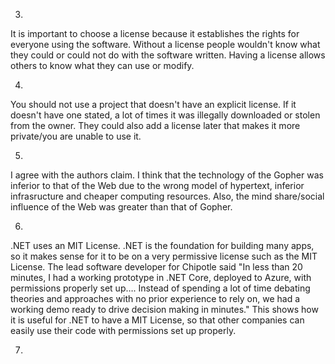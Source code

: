 
3.
It is important to choose a license because it establishes the rights for everyone using the software. Without a license people wouldn't know what they could or could not do with the software written. Having a license allows others to know what they can use or modify.

4.
You should not use a project that doesn't have an explicit license. If it doesn't have one stated, a lot of times it was illegally downloaded or stolen from the owner. They could also add a license later that makes it more private/you are unable to use it.

5.
I agree with the authors claim. I think that the technology of the Gopher was inferior to that of the Web due to the wrong model of hypertext, inferior infrasructure and cheaper computing resources. Also, the mind share/social influence of the Web was greater than that of Gopher.

6.
.NET uses an MIT License. .NET is the foundation for building many apps, so it makes sense for it to be on a very permissive license such as the MIT License. The lead software developer for Chipotle said "In less than 20 minutes, I had a working prototype in .NET Core, deployed to Azure, with permissions properly set up…. Instead of spending a lot of time debating theories and approaches with no prior experience to rely on, we had a working demo ready to drive decision making in minutes." This shows how it is useful for .NET to have a MIT License, so that other companies can easily use their code with permissions set up properly.

7.
